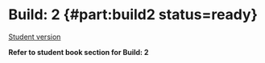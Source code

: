 # Build: 2 {#part:build2 status=ready}

[Student version](+duckiesky_high_school_student#build2)

__Refer to student book section for Build: 2__